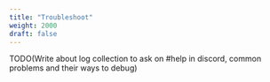 ```yaml
---
title: "Troubleshoot"
weight: 2000
draft: false
---
```


TODO(Write about log collection to ask on #help in discord, common problems and their ways to debug)
